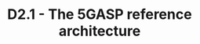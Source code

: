 ---
title: D2.1 - The 5GASP reference architecture
resource: /assets/documents/deliverables/D2.1 Architecture, Model Entities Specification and Design.pdf
---